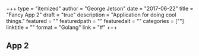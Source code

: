 +++
type = "itemized"
author = "George Jetson"
date = "2017-06-22"
title = "Fancy App 2"
draft = "true" 
description = "Application for doing cool things."
featured = ""
featuredpath = ""
featuredalt = ""
categories = [""]
linktitle = ""
format = "Golang"
link = "#"
+++

## App 2

